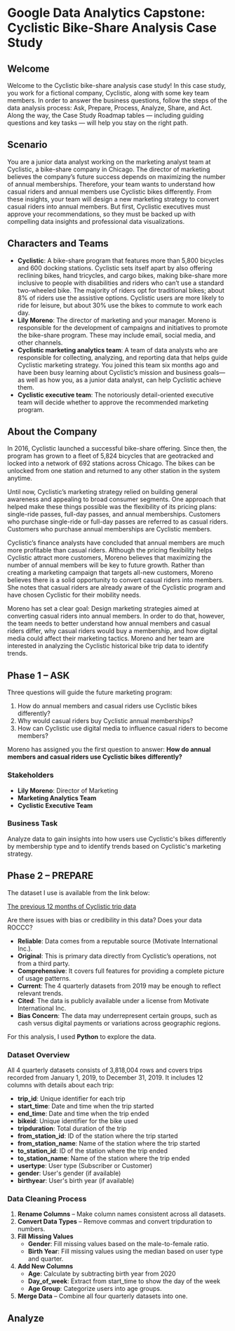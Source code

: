 # Google Data Analytics Capstone: Cyclistic Bike-Share Analysis Case Study
## Welcome
Welcome to the Cyclistic bike-share analysis case study! In this case study, you work for a fictional company, Cyclistic, along with some key team members. In order to answer the business questions, follow the steps of the data analysis process: Ask, Prepare, Process, Analyze, Share, and Act. Along the way, the Case Study Roadmap tables — including guiding questions and key tasks — will help you stay on the right path.
## Scenario
You are a junior data analyst working on the marketing analyst team at Cyclistic, a bike-share company in Chicago. The director of marketing believes the company’s future success depends on maximizing the number of annual memberships. Therefore, your team wants to understand how casual riders and annual members use Cyclistic bikes differently. From these insights, your team will design a new marketing strategy to convert casual riders into annual members. But first, Cyclistic executives must approve your recommendations, so they must be backed up with compelling data insights and professional data visualizations.
## Characters and Teams
* **Cyclistic**: A bike-share program that features more than 5,800 bicycles and 600 docking stations. Cyclistic sets itself apart by also offering reclining bikes, hand tricycles, and cargo bikes, making bike-share more inclusive to people with disabilities and riders who can’t use a standard two-wheeled bike. The majority of riders opt for traditional bikes; about 8% of riders use the assistive options. Cyclistic users are more likely to ride for leisure, but about 30% use the bikes to commute to work each day.
*	**Lily Moreno**: The director of marketing and your manager. Moreno is responsible for the development of campaigns and initiatives to promote the bike-share program. These may include email, social media, and other channels.
*	**Cyclistic marketing analytics team**: A team of data analysts who are responsible for collecting, analyzing, and reporting data that helps guide Cyclistic marketing strategy. You joined this team six months ago and have been busy learning about Cyclistic’s mission and business goals—as well as how you, as a junior data analyst, can help Cyclistic achieve them.
*	**Cyclistic executive team**: The notoriously detail-oriented executive team will decide whether to approve the recommended marketing program.
## About the Company
In 2016, Cyclistic launched a successful bike-share offering. Since then, the program has grown to a fleet of 5,824 bicycles that are geotracked and locked into a network of 692 stations across Chicago. The bikes can be unlocked from one station and returned to any other station in the system anytime.

Until now, Cyclistic’s marketing strategy relied on building general awareness and appealing to broad consumer segments. One approach that helped make these things possible was the flexibility of its pricing plans: single-ride passes, full-day passes, and annual memberships. Customers who purchase single-ride or full-day passes are referred to as casual riders. Customers who purchase annual memberships are Cyclistic members.

Cyclistic’s finance analysts have concluded that annual members are much more profitable than casual riders. Although the pricing flexibility helps Cyclistic attract more customers, Moreno believes that maximizing the number of annual members will be key to future growth. Rather than creating a marketing campaign that targets all-new customers, Moreno believes there is a solid opportunity to convert casual riders into members. She notes that casual riders are already aware of the Cyclistic program and have chosen Cyclistic for their mobility needs.

Moreno has set a clear goal: Design marketing strategies aimed at converting casual riders into annual members. In order to do that, however, the team needs to better understand how annual members and casual riders differ, why casual riders would buy a membership, and how digital media could affect their marketing tactics. Moreno and her team are interested in analyzing the Cyclistic historical bike trip data to identify trends.
## Phase 1 – ASK
Three questions will guide the future marketing program:
1.	How do annual members and casual riders use Cyclistic bikes differently?
2.	Why would casual riders buy Cyclistic annual memberships?
3.	How can Cyclistic use digital media to influence casual riders to become members?

Moreno has assigned you the first question to answer: **How do annual members and casual riders use Cyclistic bikes differently?**
### Stakeholders
*	**Lily Moreno**: Director of Marketing
*	**Marketing Analytics Team**
*	**Cyclistic Executive Team**
### Business Task
Analyze data to gain insights into how users use Cyclistic's bikes differently by membership type and to identify trends based on Cyclistic's marketing strategy.
## Phase 2 – PREPARE
The dataset I use is available from the link below:

[The previous 12 months of Cyclistic trip data](https://divvy-tripdata.s3.amazonaws.com/index.html)

Are there issues with bias or credibility in this data? Does your data ROCCC?
*	**Reliable**: Data comes from a reputable source (Motivate International Inc.).
*	**Original**: This is primary data directly from Cyclistic’s operations, not from a third party.
*	**Comprehensive**: It covers full features for providing a complete picture of usage patterns.
*	**Current**: The 4 quarterly datasets from 2019 may be enough to reflect relevant trends.
*	**Cited**: The data is publicly available under a license from Motivate International Inc.
*	**Bias Concern**: The data may underrepresent certain groups, such as cash versus digital payments or variations across geographic regions.

For this analysis, I used **Python** to explore the data.
### Dataset Overview
All 4 quarterly datasets consists of 3,818,004 rows and covers trips recorded from January 1, 2019, to December 31, 2019. It includes 12 columns with details about each trip:
*	**trip_id**: Unique identifier for each trip
*	**start_time**: Date and time when the trip started
*	**end_time**: Date and time when the trip ended
*	**bikeid**: Unique identifier for the bike used
*	**tripduration**: Total duration of the trip
*	**from_station_id**: ID of the station where the trip started
*	**from_station_name**: Name of the station where the trip started
*	**to_station_id**: ID of the station where the trip ended
*	**to_station_name**: Name of the station where the trip ended
*	**usertype**: User type (Subscriber or Customer)
*	**gender**: User's gender (if available)
*	**birthyear**: User's birth year (if available)
### Data Cleaning Process
1. **Rename Columns** – Make column names consistent across all datasets.
3.	**Convert Data Types** – Remove commas and convert tripduration to numbers.
4.	**Fill Missing Values**
    * **Gender**: Fill missing values based on the male-to-female ratio.
    * **Birth Year**: Fill missing values using the median based on user type and quarter.
5.	**Add New Columns**
    * **Age**: Calculate by subtracting birth year from 2020
  	 * **Day_of_week**: Extract from start_time to show the day of the week
  	 * **Age Group**: Categorize users into age groups.
5.	**Merge Data** – Combine all four quarterly datasets into one.
## Analyze
